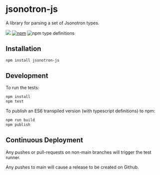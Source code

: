 # jsonotron-js

A library for parsing a set of Jsonotron types.

![](https://github.com/karlhulme/jsonotron/workflows/CD/badge.svg)
[![npm](https://img.shields.io/npm/v/jsonotron-js.svg)](https://www.npmjs.com/package/jsonotron-js)
![npm type definitions](https://img.shields.io/npm/types/typescript)


## Installation

```bash
npm install jsonotron-js
```


## Development

To run the tests:

```bash
npm install
npm test
```

To publish an ES6 transpiled version (with typescript definitions) to npm:

```bash
npm run build
npm publish
```


## Continuous Deployment

Any pushes or pull-requests on non-main branches will trigger the test runner.

Any pushes to main will cause a release to be created on Github.
